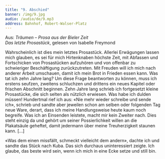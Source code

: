 ```yaml
---
title: "9. Abschied"
banner: /img/9.jpg
audio: /audio/de/9.mp3
address: Bahnhof, Robert-Walser-Platz
---
```


Aus: *Träumen – Prosa aus der Bieler Zeit  
Das letzte Prosastück*, gelesen von Isabelle Freymond

Wahrscheinlich ist dies mein letztes Prosastück. Allerlei
Erwägungen lassen mich glauben, es sei für mich Hirtenknaben
höchste Zeit, mit Abfassen und Fortschicken von Prosastücken
aufzuhören und von offenbar zu schwieriger Beschäftigung zurückzutreten. Mit Freuden will ich mich nach anderer Arbeit
umschauen, damit ich mein Brot in Frieden essen kann. Was tat
ich zehn Jahre lang? Um diese Frage beantworten zu können,
muss ich erstens seufzen, zweitens schluchzen und drittens ein
neues Kapitel oder frischen Abschnitt beginnen. Zehn Jahre
lang schrieb ich fortgesetzt kleine Prosastücke, die sich selten
als nützlich erwiesen. Was habe ich dulden müssen! Hundertmal rief ich aus: «Nie mehr wieder schreibe und sende ich»,
schrieb und sandte aber jeweilen schon am selben oder folgenden 
Tag neue Ware, derart, dass ich meine Handlungsweise
heute kaum noch begreife. Was ich an Einsenden leistete, macht
mir kein Zweiter nach. Dies steht einzig da und gehört um
seiner Possierlichkeit willen an die Plakatsäule geheftet, damit
jedermann über meine Treuherzigkeit staunen kann. [...]

«Was dem einen missfällt, schmeckt vielleicht dem andern»,
dachte ich und sandte das Stück nach Kuba. Das sich durchaus
uninteressiert zeigte. Ich glaube, das beste wird sein, wenn ich
mich in eine Ecke setze und still bin.